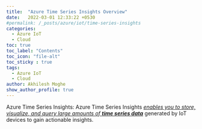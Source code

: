 ```yaml
---
title:  "Azure Time Series Insights Overview"
date:   2022-03-01 12:33:22 +0530
#permalink: /_posts/azure/iot/time-series-insights
categories:
  - Azure IoT
  - Cloud
toc: true
toc_label: "Contents"
toc_icon: "file-alt"
toc_sticky : true
tags:
  - Azure IoT
  - Cloud
author: Akhilesh Moghe
show_author_profile: true
---
```


Azure Time Series Insights: Azure Time Series Insights *<u>enables you to store, visualize, and query large amounts of </u>*__*<u>time series data</u>*__ generated by IoT devices to gain actionable insights.

